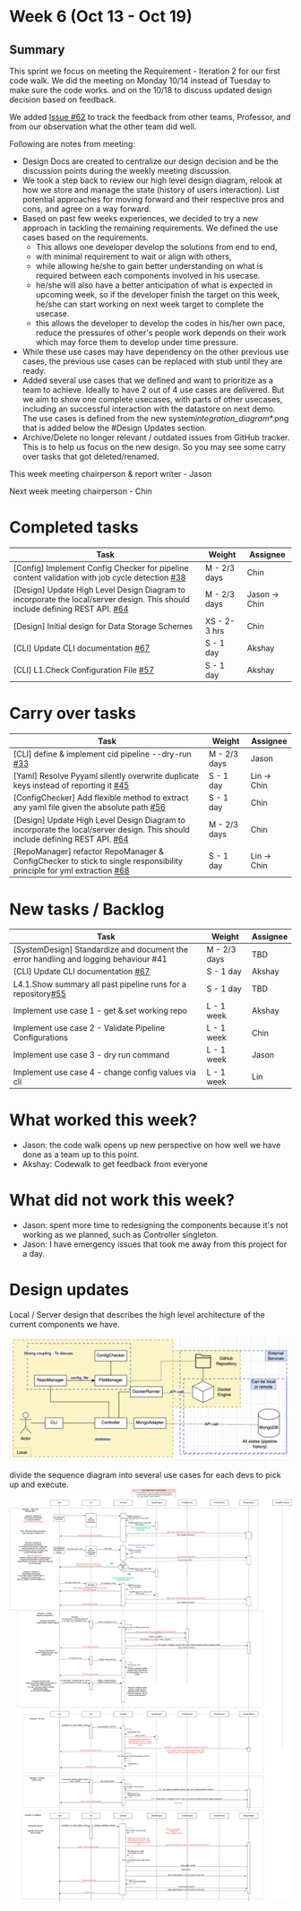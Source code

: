# Week 6 (Oct 13 - Oct 19)

## Summary

This sprint we focus on meeting the Requirement - Iteration 2 for our first code walk. We did the meeting on Monday 10/14 instead of Tuesday to make sure the code works. and on the 10/18 to discuss updated design decision based on feedback.

We added [Issue #62](https://github.com/CS6510-SEA-F24/t4-cicd/issues/62) to track the feedback from other teams, Professor, and from our observation what the other team did well.

Following are notes from meeting:

- Design Docs are created to centralize our design decision and be the discussion points during the weekly meeting discussion.
- We took a step back to review our high level design diagram, relook at how we store and manage the state (history of users interaction). List potential approaches for moving forward and their respective pros and cons,
  and agree on a way forward.
- Based on past few weeks experiences, we decided to try a new approach in tackling the remaining requirements. We defined the use cases based on the requirements.
  - This allows one developer develop the solutions from end to end,
  - with minimal requirement to wait or align with others,
  - while allowing he/she to gain better understanding on what is required between each components involved in his usecase.
  - he/she will also have a better anticipation of what is expected in upcoming week, so if the developer finish the target on this week, he/she can start working on next week target to complete the usecase.
  - this allows the developer to develop the codes in his/her own pace, reduce the pressures of other's people work depends on their work which may force them to develop under time pressure.
- While these use cases may have dependency on the other previous use cases, the previous use cases can be replaced with stub until they are ready.
- Added several use cases that we defined and want to prioritize as a team to achieve. Ideally to have 2 out of 4 use cases are delivered. But we aim to show one complete usecases, with parts of other usecases, including an successful interaction with the datastore on next demo. The use cases is defined from the new system*integration_diagram*\*.png that is added below the #Design Updates section.
- Archive/Delete no longer relevant / outdated issues from GitHub tracker. This is to help us focus on the new design. So you may see some carry over tasks that got deleted/renamed.

This week meeting chairperson & report writer - Jason

Next week meeting chairperson - Chin

# Completed tasks

| Task                                                                                                                                                                                | Weight       | Assignee      |
| ----------------------------------------------------------------------------------------------------------------------------------------------------------------------------------- | ------------ | ------------- |
| [Config] Implement Config Checker for pipeline content validation with job cycle detection [#38](https://github.com/CS6510-SEA-F24/t4-cicd/issues/38)                               | M - 2/3 days | Chin          |
| [Design] Update High Level Design Diagram to incorporate the local/server design. This should include defining REST API. [#64](https://github.com/CS6510-SEA-F24/t4-cicd/issues/64) | M - 2/3 days | Jason -> Chin |
| [Design] Initial design for Data Storage Schemes                                                                                                                                    | XS - 2-3 hrs | Chin          |
| [CLI] Update CLI documentation [#67](https://github.com/CS6510-SEA-F24/t4-cicd/issues/67)                                                                                           | S - 1 day    | Akshay      |
| [CLI] L1.Check Configuration File [#57](https://github.com/CS6510-SEA-F24/t4-cicd/issues/57)                                                                                        | S - 1 day    | Akshay      |


# Carry over tasks

| Task                                                                                                                                                                                | Weight       | Assignee    |
| ----------------------------------------------------------------------------------------------------------------------------------------------------------------------------------- | ------------ | ----------- |
| [CLI] define & implement cid pipeline --dry-run [#33](https://github.com/CS6510-SEA-F24/t4-cicd/issues/33)                                                                          | M - 2/3 days | Jason       |
| [Yaml] Resolve Pyyaml silently overwrite duplicate keys instead of reporting it [#45](https://github.com/CS6510-SEA-F24/t4-cicd/issues/45)                                          | S - 1 day    | Lin -> Chin |
| [ConfigChecker] Add flexible method to extract any yaml file given the absolute path [#56](https://github.com/CS6510-SEA-F24/t4-cicd/issues/56)                                     | S - 1 day    | Chin        |
| [Design] Update High Level Design Diagram to incorporate the local/server design. This should include defining REST API. [#64](https://github.com/CS6510-SEA-F24/t4-cicd/issues/64) | M - 2/3 days | Chin        |
| [RepoManager] refactor RepoManager & ConfigChecker to stick to single responsibility principle for yml extraction [#68](https://github.com/CS6510-SEA-F24/t4-cicd/issues/68)        | S - 1 day    | Lin -> Chin |

# New tasks / Backlog

| Task                                                                                      | Weight       | Assignee |
| ----------------------------------------------------------------------------------------- | ------------ | -------- |
| [SystemDesign] Standardize and document the error handling and logging behaviour #41      | M - 2/3 days | TBD      |
| [CLI] Update CLI documentation [#67](https://github.com/CS6510-SEA-F24/t4-cicd/issues/67) | S - 1 day    | Akshay   |
| L4.1.Show summary all past pipeline runs for a repository[#55](https://github.com/CS6510-SEA-F24/t4-cicd/issues/55) | S - 1 day | TBD |
| Implement use case 1 - get & set working repo | L - 1 week | Akshay |
| Implement use case 2 - Validate Pipeline Configurations | L - 1 week | Chin |
| Implement use case 3 - dry run command | L - 1 week | Jason |
| Implement use case 4 - change config values via cli | L - 1 week | Lin |

# What worked this week?

- Jason: the code walk opens up new perspective on how well we have done as a team up to this point.
- Akshay: Codewalk to get feedback from everyone

# What did not work this week?

- Jason: spent more time to redesigning the components because it's not working as we planned, such as Controller singleton.
- Jason: I have emergency issues that took me away from this project for a day.

# Design updates

Local / Server design that describes the high level architecture of the current components we have.

![High level design](../../images/week6/High%20Level%20System%20Design%20v0.2.png)

divide the sequence diagram into several use cases for each devs to pick up and execute.
![System Integration](../../images/week6/system_integration_diagram_phase2_v0.1.drawio.png)
